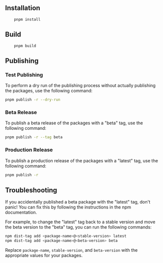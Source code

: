 ## Installation

```
    pnpm install
```

## Build

```
    pnpm build
```

## Publishing

### Test Publishing

To perform a dry run of the publishing process without actually publishing the packages, use the following command:

```bash
pnpm publish -r --dry-run
```

### Beta Release
To publish a beta release of the packages with a "beta" tag, use the following command:

```bash
pnpm publish -r --tag beta
```

### Production Release
To publish a production release of the packages with a "latest" tag, use the following command:

```bash
pnpm publish -r
```

## Troubleshooting

If you accidentally published a beta package with the "latest" tag, don't panic! You can fix this by following the instructions in the npm documentation.

For example, to change the "latest" tag back to a stable version and move the beta version to the "beta" tag, you can run the following commands:

```bash
npm dist-tag add <package-name>@<stable-version> latest
npm dist-tag add <package-name>@<beta-version> beta
```

Replace `package-name`, `stable-version`, and `beta-version` with the appropriate values for your packages.